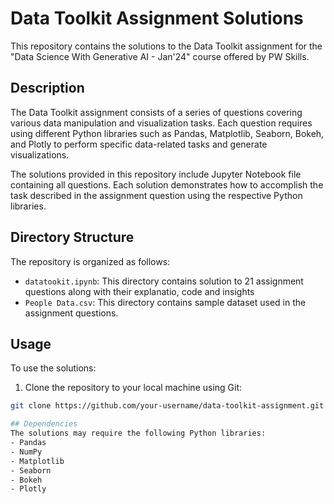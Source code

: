 # Data Toolkit Assignment Solutions

This repository contains the solutions to the Data Toolkit assignment for the "Data Science With Generative AI - Jan'24" course offered by PW Skills.

## Description

The Data Toolkit assignment consists of a series of questions covering various data manipulation and visualization tasks. Each question requires using different Python libraries such as Pandas, Matplotlib, Seaborn, Bokeh, and Plotly to perform specific data-related tasks and generate visualizations.

The solutions provided in this repository include Jupyter Notebook file containing all questions. Each solution demonstrates how to accomplish the task described in the assignment question using the respective Python libraries.

## Directory Structure

The repository is organized as follows:

- `datatookit.ipynb`: This directory contains solution to 21 assignment questions along with their explanatio, code and insights
- `People Data.csv`: This directory contains sample dataset used in the assignment questions.

## Usage

To use the solutions:

1. Clone the repository to your local machine using Git:

```bash
git clone https://github.com/your-username/data-toolkit-assignment.git

## Dependencies
The solutions may require the following Python libraries:
- Pandas
- NumPy
- Matplotlib
- Seaborn
- Bokeh
- Plotly
